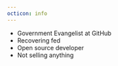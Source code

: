 ```yaml
---
octicon: info
---
```


* Government Evangelist at GitHub
* Recovering fed
* Open source developer
* Not selling anything
